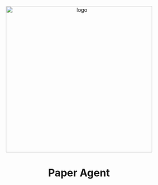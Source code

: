 <div align="center">

  <img src="./static/logo.png" width="400" height="400" alt="logo">

# Paper Agent 

</div>